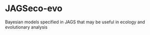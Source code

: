 # JAGSeco-evo
Bayesian models specified in JAGS that may be useful in ecology and evolutionary analysis
